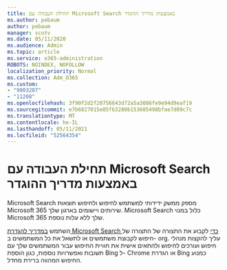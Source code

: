 ```yaml
---
title: תחילת העבודה עם Microsoft Search באמצעות מדריך ההוגדר
ms.author: pebaum
author: pebaum
manager: scotv
ms.date: 05/11/2020
ms.audience: Admin
ms.topic: article
ms.service: o365-administration
ROBOTS: NOINDEX, NOFOLLOW
localization_priority: Normal
ms.collection: Adm_O365
ms.custom:
- "9003287"
- "11208"
ms.openlocfilehash: 3f90f2d2f20756643d72a5a3086fe9e94d9eaf19
ms.sourcegitcommit: e7b6827015e05fb3280b153605498bfae7d09c7c
ms.translationtype: MT
ms.contentlocale: he-IL
ms.lasthandoff: 05/11/2021
ms.locfileid: "52564354"
---
```

# <a name="get-started-with-microsoft-search-using-the-set-up-guide"></a>תחילת העבודה עם Microsoft Search באמצעות מדריך ההוגדר

Microsoft Search מספק ממשק ידידותי למשתמש לחיפוש ולחיפוש תוצאות Microsoft 365 שירותים ויישומים בארגון שלך. Microsoft Search כלול במנוי Microsoft 365 שלך ללא עלות נוספת. 

השתמש [במדריך להגדרת Microsoft Search כדי](https://go.microsoft.com/fwlink/?linkid=2156919) לקבוע את התצורה של התצורה של חיפוש לקבוצת משתמשים או לתשאל את כל המשתמשים ב- org. עליך להקצות מנהלי חיפוש ועורכים לחיפוש ולהתאים אישית את חוויית החיפוש עבור המשתמשים שלך עם תשובות ואפשרויות נוספות, כגון הוספת Bing ל- Chrome או הגדרת Bing כמנוע החיפוש המהווה ברירת מחדל.